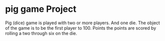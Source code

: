 # pig game Project

Pig (dice) game is played with two or more players. And one die. The object of the game is to be the first player to 100. Points the points are scored by rolling a two through six on the die.
